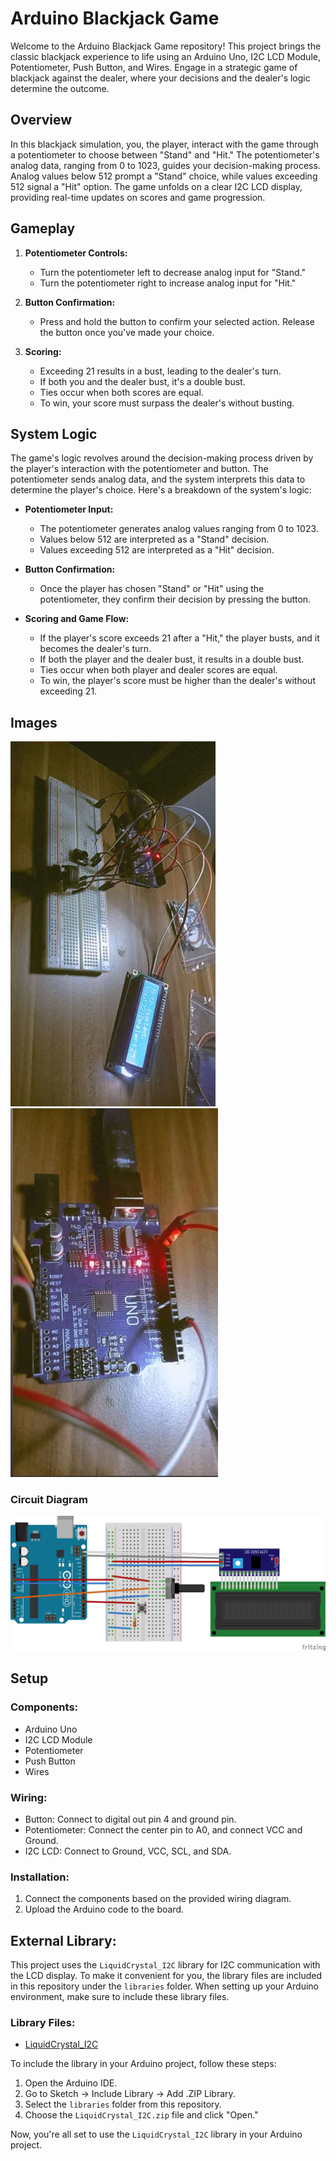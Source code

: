 # Arduino Blackjack Game

Welcome to the Arduino Blackjack Game repository! This project brings the classic blackjack experience to life using an Arduino Uno, I2C LCD Module, Potentiometer, Push Button, and Wires. Engage in a strategic game of blackjack against the dealer, where your decisions and the dealer's logic determine the outcome.

## Overview

In this blackjack simulation, you, the player, interact with the game through a potentiometer to choose between "Stand" and "Hit." The potentiometer's analog data, ranging from 0 to 1023, guides your decision-making process. Analog values below 512 prompt a "Stand" choice, while values exceeding 512 signal a "Hit" option. The game unfolds on a clear I2C LCD display, providing real-time updates on scores and game progression.

## Gameplay

1. **Potentiometer Controls:**
   - Turn the potentiometer left to decrease analog input for "Stand."
   - Turn the potentiometer right to increase analog input for "Hit."

2. **Button Confirmation:**
   - Press and hold the button to confirm your selected action. Release the button once you've made your choice.

3. **Scoring:**
   - Exceeding 21 results in a bust, leading to the dealer's turn.
   - If both you and the dealer bust, it's a double bust.
   - Ties occur when both scores are equal.
   - To win, your score must surpass the dealer's without busting.
     
## System Logic

The game's logic revolves around the decision-making process driven by the player's interaction with the potentiometer and button. The potentiometer sends analog data, and the system interprets this data to determine the player's choice. Here's a breakdown of the system's logic:

- **Potentiometer Input:**
  - The potentiometer generates analog values ranging from 0 to 1023.
  - Values below 512 are interpreted as a "Stand" decision.
  - Values exceeding 512 are interpreted as a "Hit" decision.

- **Button Confirmation:**
  - Once the player has chosen "Stand" or "Hit" using the potentiometer, they confirm their decision by pressing the button.

- **Scoring and Game Flow:**
  - If the player's score exceeds 21 after a "Hit," the player busts, and it becomes the dealer's turn.
  - If both the player and the dealer bust, it results in a double bust.
  - Ties occur when both player and dealer scores are equal.
  - To win, the player's score must be higher than the dealer's without exceeding 21.

## Images

![A screenshot of the blackjack game in action](assets/screenshot.jpg)
![A screenshot of the pin schemas](assets/pinschemas.jpg)

### Circuit Diagram

![Circuit Diagram](assets/circuit_diagram.jpg)

## Setup

### Components:
- Arduino Uno
- I2C LCD Module
- Potentiometer
- Push Button
- Wires

### Wiring:
- Button: Connect to digital out pin 4 and ground pin.
- Potentiometer: Connect the center pin to A0, and connect VCC and Ground.
- I2C LCD: Connect to Ground, VCC, SCL, and SDA.

### Installation:
1. Connect the components based on the provided wiring diagram.
2. Upload the Arduino code to the board.

## External Library:

This project uses the `LiquidCrystal_I2C` library for I2C communication with the LCD display. To make it convenient for you, the library files are included in this repository under the `libraries` folder. When setting up your Arduino environment, make sure to include these library files.

### Library Files:

- [LiquidCrystal_I2C](libraries/LiquidCrystal_I2C.zip)

To include the library in your Arduino project, follow these steps:

1. Open the Arduino IDE.
2. Go to Sketch -> Include Library -> Add .ZIP Library.
3. Select the `libraries` folder from this repository.
4. Choose the `LiquidCrystal_I2C.zip` file and click "Open."

Now, you're all set to use the `LiquidCrystal_I2C` library in your Arduino project.
